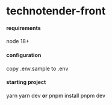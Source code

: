 # technotender-front

#### requirements
node 18+

#### configuration
copy .env.sample to .env

#### starting project
yarn
yarn dev
**or**
pnpm install
pnpm dev

